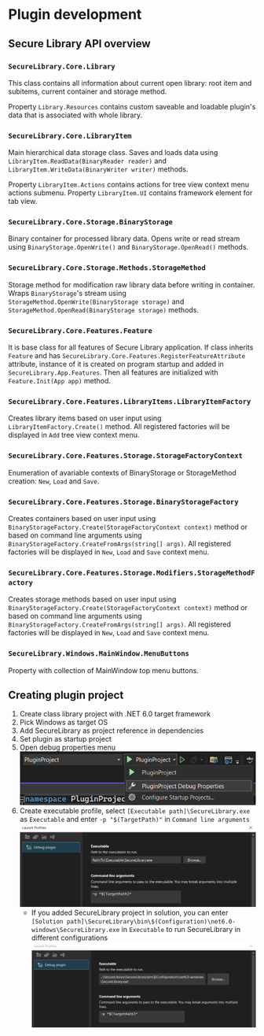 # Plugin development
## Secure Library API overview
### `SecureLibrary.Core.Library`
This class contains all information about current open library: root item and subitems, current container and storage method.

Property `Library.Resources` contains custom saveable and loadable plugin's data that is associated with whole library.

### `SecureLibrary.Core.LibraryItem`
Main hierarchical data storage class. Saves and loads data using `LibraryItem.ReadData(BinaryReader reader)` and `LibraryItem.WriteData(BinaryWriter writer)` methods.

Property `LibraryItem.Actions` contains actions for tree view context menu actions submenu.
Property `LibraryItem.UI` contains framework element for tab view.

### `SecureLibrary.Core.Storage.BinaryStorage`
Binary container for processed library data. Opens write or read stream using `BinaryStorage.OpenWrite()` and `BinaryStorage.OpenRead()` methods.

### `SecureLibrary.Core.Storage.Methods.StorageMethod`
Storage method for modification raw library data before writing in container. Wraps `BinaryStorage`'s stream using `StorageMethod.OpenWrite(BinaryStorage storage)` and `StorageMethod.OpenRead(BinaryStorage storage)` methods.

### `SecureLibrary.Core.Features.Feature`
It is base class for all features of Secure Library application. If class inherits `Feature` and has `SecureLibrary.Core.Features.RegisterFeatureAttribute` attribute, instance of it is created on program startup and added in `SecureLibrary.App.Features`. Then all features are initialized with `Feature.Init(App app)` method.

### `SecureLibrary.Core.Features.LibraryItems.LibraryItemFactory`
Creates library items based on user input using `LibraryItemFactory.Create()` method. All registered factories will be displayed in `Add` tree view context menu.

### `SecureLibrary.Core.Features.Storage.StorageFactoryContext`
Enumeration of avariable contexts of BinaryStorage or StorageMethod creation: `New`,  `Load` and `Save`.

### `SecureLibrary.Core.Features.Storage.BinaryStorageFactory`
Creates containers based on user input using `BinaryStorageFactory.Create(StorageFactoryContext context)` method or based on command line arguments using `BinaryStorageFactory.CreateFromArgs(string[] args)`. All registered factories will be displayed in `New`, `Load` and `Save` context menu.

### `SecureLibrary.Core.Features.Storage.Modifiers.StorageMethodFactory`
Creates storage methods based on user input using `BinaryStorageFactory.Create(StorageFactoryContext context)` method or based on command line arguments using `BinaryStorageFactory.CreateFromArgs(string[] args)`. All registered factories will be displayed in `New`, `Load` and `Save` context menu.

### `SecureLibrary.Windows.MainWindow.MenuButtons`
Property with collection of MainWindow top menu buttons.

## Creating plugin project
1. Create class library project with .NET 6.0 target framework
2. Pick Windows as target OS
3. Add SecureLibrary as project reference in dependencies
4. Set plugin as startup project
5. Open debug properties menu
	![Screenshot](Screenshots/9.png)
6. Create executable profile, select `[Executable path]\SecureLibrary.exe` as `Executable` and enter `-p "$(TargetPath)"` in `Command line arguments` 
	![Screenshot](Screenshots/10.png)
	- If you added SecureLibrary project in solution, you can enter `[Solution path]\SecureLibrary\bin\$(Configuration)\net6.0-windows\SecureLibrary.exe` in `Executable` to run SecureLibrary in different configurations
		![Screenshot](Screenshots/11.png)